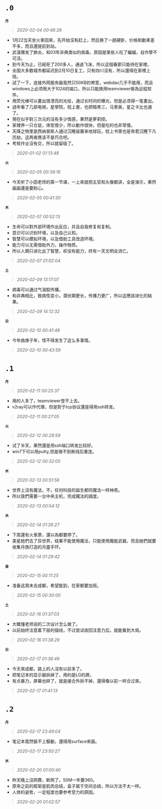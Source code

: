 **`.0`**
========
**`月`**
>*2020-02-04 00:46:28*
- 1月22当天坐火車回來，先开始沒有赶上，然后换了一趟硬卧，价格和動車差不多，而且還提前到站。
- 武漢爆发了肺炎，和03年非典类似的病毒，原因是某些人吃了蝙蝠，自作孽不可活。
- 到今天为止，已經死了200多人，通過飞沫，所以这個春節只能待在家裡。
- 全国大多数城市都延迟到2月10日复工，只有四川沒有，所以還得在家裡上班。
- 試了一下，连接外网服务器竟然只50KB的帶宽，webdav几乎不能用，而且windows上必须用大于1024的端口，所以只能换用teamviewer做為远程软件。
- 用荧光棒可以畫出很漂亮的光绘，通过长时间的曝光，但是必须得一笔畫出。
- 過年看了几部电視，星學院，枕上書，也把暗黑三，马里奥，星之卡比也通了。
- 現在似乎對三次元的沒有多少情感，果然是萝莉控。
- 家裡养一只仓鼠，体型很少，所以動作很快，但是吃的也非常慢。
- 天降之物里是西纳普斯人通过沉睡装置来地球玩，枕上书里也是帝君沉睡下凡历劫，这两者應该不是巧合吧。
- 考核作业沒有交，所以就留级了。
>*2020-01-02 01:13:48*

**`火`**
>*2020-02-05 00:39:16*
- 今天听了小田老师的第一节课，一上來就把五官和头像都讲，全是演示，果然画画還是要耐心。
>*2020-02-05 00:41:30*

**`木`**
>*2020-02-07 00:52:13*
- 生命可以對外部环境作出反应，并且自我修复和复制。
- 意识可以识别环境，以及自己认知。
- 智慧可以模拟环境，以及借助工具改造环境。
- 能力可以无需借助外力，操作物质。
- 所以人類只进化出了智慧，却没有能力，终有一天文明会消亡。
>*2020-02-07 01:02:04*

**`土`**
>*2020-02-09 13:17:07*
- 病毒可以通过气溶胶传播。
- 和非典相比，致病性变小，潜伏期更长，传播力更广，所以这應該进化的結果。
>*2020-02-09 14:12:32*

**`日`**
>*2020-02-10 00:41:48*
- 今年曲庚子年，怪不得发生了这么多事情。
>*2020-02-10 00:43:59*

**`.1`**
========
**`月`**
>*2020-02-11 00:25:37*
- 用的人多了，teamviewer登不上去。
- v2ray可以作代理，但是對于tcp协议還是得用ssh转发。
>*2020-02-11 00:27:05*

**`火`**
>*2020-02-12 00:28:59*
- 试了半天，果然還是用ssh端口转发比较好。
- win7下可以用putty,但是做不到断线后重连。
>*2020-02-12 00:32:05*

**`水`**
>*2020-02-13 00:51:56*
- 世界上沒有魔法，不，任何科技的誕生都同魔法一样神奇。
- 所以我們需要一台中央主机，完成魔法的調度。
>*2020-02-13 00:54:12*

**`木`**
>*2020-02-14 01:26:27*
- 下周還有火車票，還以為都要停了。
- 美星她們去了异世界，结果不能使用魔法，只能使用魔能武器，而且她們就要收集月族打造的月靈手环。
>*2020-02-14 01:29:42*

**`金`**
>*2020-02-15 00:11:25*
- 准备这周末去成都，希望能到，在家都要加班。
>*2020-02-15 00:30:00*

**`土`**
>*2020-02-16 01:37:03*
- 大概懂老师说的二次设计怎么做了。
- 以前始终注意着下层的描线，不过尝试收回注意力后，就能看到大局。
>*2020-02-16 01:38:29*

**`日`**
>*2020-02-17 01:38:49*
- 今天來成都，路上的人沒有以前多了。
- 把笔记本的显示器拆掉了，用的是LG的屏。
- 有点暴力，屏幕也碎了，就是接合外拆不掉，還得像以前一样合过來。
>*2020-02-17 01:41:13*

**`.2`**
========
**`月`**
>*2020-02-17 23:49:04*
- 笔记本竟然裝不上驅動，還得用surface來画。
>*2020-02-17 23:50:27*

**`水`**
>*2020-02-20 01:00:40*
- 昨天晚上沒网費，断网了，50M一年要360。
- 原來之前的框架是肌肉总结，盒子属于空间总结，所以方法不太一样。
- 人体的姿势，一定程度也要参考受力的原因。
>*2020-02-20 01:02:57*